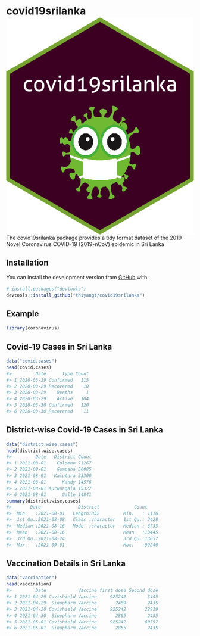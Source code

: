 
<!-- README.md is generated from README.Rmd. Please edit that file -->

# covid19srilanka <a href='https://github.com/thiyangt/covid19srilanka'><img src='man/figures/hex.png' align="right"  /></a>

<!-- badges: start -->
<!-- badges: end -->

The covid19srilanka package provides a tidy format dataset of the 2019
Novel Coronavirus COVID-19 (2019-nCoV) epidemic in Sri Lanka

## Installation

You can install the development version from
[GitHub](https://github.com/) with:

``` r
# install.packages("devtools")
devtools::install_github("thiyangt/covid19srilanka")
```

## Example

``` r
library(coronavirus)
```

## Covid-19 Cases in Sri Lanka

``` r
data("covid.cases")
head(covid.cases)
#>         Date      Type Count
#> 1 2020-03-29 Confirmed   115
#> 2 2020-03-29 Recovered    10
#> 3 2020-03-29    Deaths     1
#> 4 2020-03-29    Active   104
#> 5 2020-03-30 Confirmed   120
#> 6 2020-03-30 Recovered    11
```

## District-wise Covid-19 Cases in Sri Lanka

``` r
data("district.wise.cases")
head(district.wise.cases)
#>         Date   District Count
#> 1 2021-08-01    Colombo 71267
#> 2 2021-08-01    Gampaha 56085
#> 3 2021-08-01   Kalutara 33300
#> 4 2021-08-01      Kandy 14576
#> 5 2021-08-01 Kurunagala 15327
#> 6 2021-08-01      Galle 14841
summary(district.wise.cases)
#>       Date              District             Count      
#>  Min.   :2021-08-01   Length:832         Min.   : 1116  
#>  1st Qu.:2021-08-08   Class :character   1st Qu.: 3428  
#>  Median :2021-08-16   Mode  :character   Median : 6735  
#>  Mean   :2021-08-16                      Mean   :13445  
#>  3rd Qu.:2021-08-24                      3rd Qu.:13057  
#>  Max.   :2021-09-01                      Max.   :99240
```

## Vaccination Details in Sri Lanka

``` r
data("vaccination")
head(vaccination)
#>         Date            Vaccine first dose Second dose
#> 1 2021-04-29 Covishield Vaccine     925242        3445
#> 2 2021-04-29  Sinopharm Vaccine       2469        2435
#> 3 2021-04-30 Covishield Vaccine     925242       22919
#> 4 2021-04-30  Sinopharm Vaccine       2865        2435
#> 5 2021-05-01 Covishield Vaccine     925242       60757
#> 6 2021-05-01  Sinopharm Vaccine       2865        2435
```
